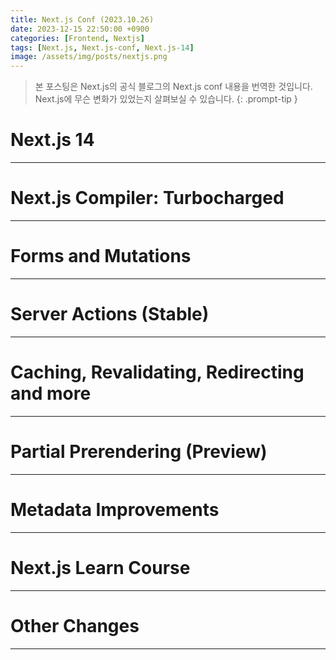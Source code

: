 ```yaml
---
title: Next.js Conf (2023.10.26)
date: 2023-12-15 22:50:00 +0900
categories: [Frontend, Nextjs]
tags: [Next.js, Next.js-conf, Next.js-14]
image: /assets/img/posts/nextjs.png
---
```


> 본 포스팅은 Next.js의 공식 블로그의 Next.js conf 내용을 번역한 것입니다. Next.js에 무슨 변화가 있었는지 살펴보실 수 있습니다.
{: .prompt-tip }

# Next.js 14

---

# Next.js Compiler: Turbocharged

---

# Forms and Mutations

---

# Server Actions (Stable)

---

# Caching, Revalidating, Redirecting and more

---

# Partial Prerendering (Preview)

---

# Metadata Improvements

---

# Next.js Learn Course

---

# Other Changes

---

